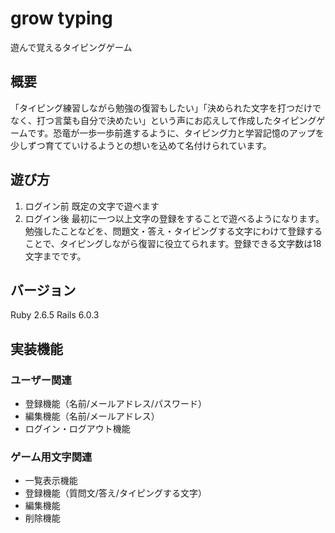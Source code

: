 grow typing
====
遊んで覚えるタイピングゲーム

## 概要
「タイピング練習しながら勉強の復習もしたい」「決められた文字を打つだけでなく、打つ言葉も自分で決めたい」という声にお応えして作成したタイピングゲームです。恐竜が一歩一歩前進するように、タイピング力と学習記憶のアップを少しずつ育てていけるようとの想いを込めて名付けられています。

## 遊び方
1. ログイン前
    既定の文字で遊べます
2. ログイン後
    最初に一つ以上文字の登録をすることで遊べるようになります。勉強したことなどを、問題文・答え・タイピングする文字にわけて登録することで、タイピングしながら復習に役立てられます。登録できる文字数は18文字までです。

## バージョン
Ruby 2.6.5
Rails 6.0.3

## 実装機能
### ユーザー関連
- 登録機能（名前/メールアドレス/パスワード）
- 編集機能（名前/メールアドレス）
- ログイン・ログアウト機能

### ゲーム用文字関連
- 一覧表示機能
- 登録機能（質問文/答え/タイピングする文字）
- 編集機能
- 削除機能